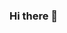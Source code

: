 ### Hi there 👋

<!--

👩‍💻 Développeuse passionnée par le code et l'esthétique !

🌱 En tant que débutante, je me lance dans l'aventure de l'apprentissage du développement. J'explore les langages comme HTML, CSS, et JavaScript pour créer des projets simples mais créatifs.

💻 Mon objectif est de comprendre les bases du développement tout en incorporant des éléments de design pour rendre mes projets attrayants et conviviaux.

🚀 J'adore découvrir de nouvelles choses, alors n'hésitez pas à jeter un œil à mes projets en constante évolution. Vos conseils et retours sont les bienvenus !

🎨 Adepte des technologies front-end, je m'immerge dans le monde du HTML, CSS, et JavaScript pour donner vie à mes idées créatives. Ma mission : rendre chaque interaction utilisateur mémorable.

🛠️ En constante évolution, je m'intéresse également aux technologies émergentes et aux tendances du design pour rester à la pointe de l'innovation.

🌐 Explorez mes projets et plongez dans l'intersection passionnante entre le code et le design !

Languages and Tools:
html5 css3, bootstrap, figma, canva, Adobe XD, git,  javascript, PHP, mysql, nodejs, photoshop,  sass, symfony,react, 

📫 How to reach me nhmbemba@gmail.com
Connect with me:
in/nhora-mbemba-b878b2207/

👨‍💻 All of my projects are available at https://nhora-mbemba-my-resume.vercel.app/
#DéveloppeuseEnHerbe #CodeEtDesign #ApprentissageContinu

#CodeEtDesign #DéveloppementWeb #PassionnéeDeDesign
